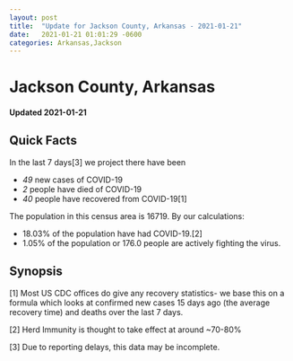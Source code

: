 ```yaml
---
layout: post
title:  "Update for Jackson County, Arkansas - 2021-01-21"
date:   2021-01-21 01:01:29 -0600
categories: Arkansas,Jackson
---
```


# Jackson County, Arkansas
#### Updated 2021-01-21

## Quick Facts

In the last 7 days[3] we project there have been
- *49* new cases of COVID-19
- *2* people have died of COVID-19
- *40* people have recovered from COVID-19[1]

The population in this census area is 16719. By our calculations:
- 18.03% of the population have had COVID-19.[2]
- 1.05% of the population or 176.0 people are actively fighting the virus.

## Synopsis




[1] Most US CDC offices do give any recovery statistics- we base this on a formula which looks at confirmed new cases
15 days ago (the average recovery time) and deaths over the last 7 days.

[2] Herd Immunity is thought to take effect at around ~70-80%

[3] Due to reporting delays, this data may be incomplete.
 
    